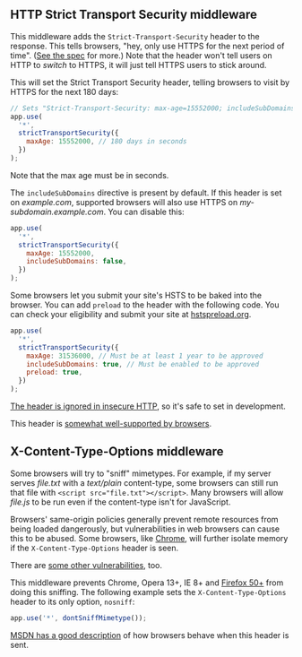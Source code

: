 ## HTTP Strict Transport Security middleware

This middleware adds the `Strict-Transport-Security` header to the response. This tells browsers, "hey, only use HTTPS for the next period of time". ([See the spec](https://tools.ietf.org/html/rfc6797) for more.) Note that the header won't tell users on HTTP to _switch_ to HTTPS, it will just tell HTTPS users to stick around.

This will set the Strict Transport Security header, telling browsers to visit by HTTPS for the next 180 days:

```javascript
// Sets "Strict-Transport-Security: max-age=15552000; includeSubDomains"
app.use(
  '*',
  strictTransportSecurity({
    maxAge: 15552000, // 180 days in seconds
  })
);
```

Note that the max age must be in seconds.

The `includeSubDomains` directive is present by default. If this header is set on _example.com_, supported browsers will also use HTTPS on _my-subdomain.example.com_. You can disable this:

```javascript
app.use(
  '*',
  strictTransportSecurity({
    maxAge: 15552000,
    includeSubDomains: false,
  })
);
```

Some browsers let you submit your site's HSTS to be baked into the browser. You can add `preload` to the header with the following code. You can check your eligibility and submit your site at [hstspreload.org](https://hstspreload.org/).

```javascript
app.use(
  '*',
  strictTransportSecurity({
    maxAge: 31536000, // Must be at least 1 year to be approved
    includeSubDomains: true, // Must be enabled to be approved
    preload: true,
  })
);
```

[The header is ignored in insecure HTTP](https://tools.ietf.org/html/rfc6797#section-8.1), so it's safe to set in development.

This header is [somewhat well-supported by browsers](https://caniuse.com/#feat=stricttransportsecurity).

## X-Content-Type-Options middleware

Some browsers will try to "sniff" mimetypes. For example, if my server serves _file.txt_ with a _text/plain_ content-type, some browsers can still run that file with `<script src="file.txt"></script>`. Many browsers will allow _file.js_ to be run even if the content-type isn't for JavaScript.

Browsers' same-origin policies generally prevent remote resources from being loaded dangerously, but vulnerabilities in web browsers can cause this to be abused. Some browsers, like [Chrome](https://developers.google.com/web/updates/2018/07/site-isolation), will further isolate memory if the `X-Content-Type-Options` header is seen.

There are [some other vulnerabilities](https://miki.it/blog/2014/7/8/abusing-jsonp-with-rosetta-flash/), too.

This middleware prevents Chrome, Opera 13+, IE 8+ and [Firefox 50+](https://bugzilla.mozilla.org/show_bug.cgi?id=471020) from doing this sniffing. The following example sets the `X-Content-Type-Options` header to its only option, `nosniff`:

```javascript
app.use('*', dontSniffMimetype());
```

[MSDN has a good description](https://msdn.microsoft.com/en-us/library/gg622941%28v=vs.85%29.aspx) of how browsers behave when this header is sent.
